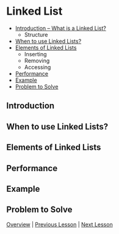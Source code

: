 # Linked List

* [Introduction – What is a Linked List?](#introduction)
    * Structure
* [When to use Linked Lists?](#when-to-use-linked-lists)
* [Elements of Linked Lists](#elements-of-linked-lists)
    * Inserting 
    * Removing 
    * Accessing 
* [Performance](#performance)
* [Example](#example)
* [Problem to Solve](#problem-to-solve)

## Introduction

## When to use Linked Lists?

## Elements of Linked Lists

## Performance

## Example

## Problem to Solve




[Overview](../README.md) | [Previous Lesson](../2-Stacks/Stacks.md) | [Next Lesson](../4-Trees/Trees.md)